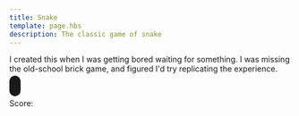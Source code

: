 ```yaml
---
title: Snake
template: page.hbs
description: The classic game of snake
---
```

<style>
#post section {
    text-align: center;
} #page .box.style3 {
    text-align: center;
} #game {
    border: 10px solid;
    border-radius: 10px;
}
</style>

I created this when I was getting bored waiting for something. I was missing the old-school brick game, and figured I'd try replicating the experience.

<canvas id="game" width="500" height="500"></canvas>
<div>Score: <span id="score"></div>
<script src="//ajax.googleapis.com/ajax/libs/jquery/1.11.0/jquery.min.js"></script>
<script type="text/javascript">
brick = function(selector) {
    var el = $(selector);
    var w = el.width();
    var h = el.height();
    var ctx = el[0].getContext('2d');
    var colors = {
        'bg' : '#acc4ac',
        'fg' : '#444'
    };
    // cell size
    var cs = 10;
    //draw a box with brick co-ordinates x, y and size cs
    var draw_brick = function(x, y, color, border) {
        if (color == undefined) color = colors.fg;
        if (border == undefined) border = colors.bg;
        ctx.fillStyle = color;
        ctx.strokeStyle = border;
        ctx.moveTo(x * cs, y * cs);
        ctx.lineTo((x + 1) * cs, y * cs);
        ctx.lineTo(x * cs, (y + 1 ) * cs);
        ctx.closePath();
        ctx.fill();
        ctx.beginPath();
        ctx.arc((x * cs) + cs/2, (y * cs) + cs/2, Math.round(cs/2 - 2), Math.PI * 3/4, Math.PI * 7/4, false);
        ctx.fillStyle = border;
        ctx.fill();
        ctx.closePath();
        ctx.beginPath();
        ctx.arc((x * cs) + cs/2, (y * cs) + cs/2, Math.round(cs/2 - 2), Math.PI * 7/4, Math.PI * 3/4, false);
        ctx.fillStyle = color;
        ctx.fill();
        ctx.closePath();
        ctx.strokeWidth = 1;
        ctx.strokeStyle = color;
        ctx.strokeRect(x * cs, y * cs, cs, cs);
    }
    // clear screen
    var cls = function() {
        ctx.fillStyle = colors.bg;
        ctx.fillRect(0, 0, w, h);
        ctx.strokeStyle = "black";
        ctx.strokeRect(0, 0, w, h);
    }
    return {
        'cls' : cls,
        'draw_brick' : draw_brick,
        'w' : Math.floor(w/cs),
        'h' : Math.floor(h/cs)
    }
}

$(document).ready(function() {
    // initial direction
    var d = 'right';
    // number of ms before the snake moves again
    var speed = 100;
    //level
    var level = 0;
    // score
    var score = 0;
    var interval;
    var game = brick('#game');
    // the snake object
    var snake = {
        length : 5,
        body : [],
        init : function() {
            snake.length = 5;
            snake.body = [];
            for (var i=snake.length; i>0; i--) {
                //console.log(i)
                snake.body.push({ x : i, y : 20 });
                //console.log(JSON.stringify(snake.body), snake.body.length)
            }
            //console.log(JSON.stringify(snake.body))
        },
        draw : function() {
            game.cls();
            for (var i in snake.body) {
                game.draw_brick(snake.body[i].x, snake.body[i].y);
            }
        },
        move : function() {
            var head = snake.body[0];
            var dx = head.x;
            var dy = head.y;
            if (d == "left") {
                if (dx > 0) {
                    dx--;
                } else {
                    dx = game.w;
                }
            } else if (d == "right") {
                if (dx < game.w) {
                    dx++;
                } else {
                    dx = 0;
                } 
            }
            else if (d == "up") {
                if (dy > 0) {
                    dy--;
                } else {
                    dy = game.h;
                } 
            }
            else if (d == "down") {
                if (dy <= (game.h)) {
                    dy++;
                } else {
                    dy = 0;
                } 
            }

            // check for collision
            if (check_collision(snake, food)) {
                snake.length++;
                snake.body.unshift(food.body[0]);
                snake.draw();
                food.init();
                food.draw();
                score = score + 10;
                if (score > 0 && score % 100 == 0) {
                    console.log('score ', score)
                    level++;
                    console.log(level)
                    wall.init();
                }
            }

            var tail = snake.body.pop();
            tail.x = dx;
            tail.y = dy;
            snake.body.unshift(tail);
            //console.log(JSON.stringify(snake.body))
            snake.draw();

            // check for collision with self
            if (check_collision({ body : snake.body.slice(1) }, { body : [snake.body[0]] })) {
            //if (snake.body.indexOf(tail) != snake.body.lastIndexOf(tail)) {
                //console.log('Touched self!');
                game_over();
            }

            // check for collision with wall
            if (check_collision(snake, wall)) {
                game_over();
            }
        }
    };

    var levelgrid = {
        0 : function() {
            return [];
        },
        1 : function() {
            var list = [];
            for (var i=0; i<game.w; i++) {
                list.push({
                    x : i,
                    y : 0
                });
                list.push({
                    x : i,
                    y : game.h - 1
                });
            }
            for (var j=0; j<game.h; j++) {
                list.push({
                    x : 0,
                    y : j
                });
                list.push({
                    x : game.w - 1,
                    y : j
                });
            }
            return list;
        }
    };

    var wall = {
        body: [],
        init : function() {
            wall.body = levelgrid[Math.floor(level/2)]();
            console.log(wall.body)
        },
        draw : function() {
            for (var i in wall.body) {
                console.log(wall.body[i].x, wall.body[i].y);
                game.draw_brick(wall.body[i].x, wall.body[i].y);
            }
        }
    };

    var food = {
        body : [],
        length : 1,
        init : function() {
            do {
                food.body = [];
                for (var i=0; i < food.length; i++) {
                    food.body.push({
                        x : Math.round(Math.random() * game.w),
                        y : Math.round(Math.random() * game.h)
                    });
                }
            } while (check_collision(snake, food) || check_collision(wall, food))
        },
        draw : function() {
            for (var i in food.body) {
                game.draw_brick(food.body[i].x, food.body[i].y);
            }
        }
    };

    var check_collision = function(obj1, obj2) {
        if ((obj1.body) && (obj2.body)) {
            for (var i in obj1.body) {
                for (var j in obj2.body) {
                    if ((obj1.body[i].x == obj2.body[j].x) && (obj1.body[i].y == obj2.body[j].y)) {
                        return true;
                    }
                }
            }
            return false;
        } else {
            return null;
        }
    }

    //keyboard controls
    $(document).keydown(function(e) {
        var key = e.which;
        //clause to prevent reverse gear
        if(key == "37" && d != "right") d = "left";
        else if(key == "38" && d != "down") d = "up";
        else if(key == "39" && d != "left") d = "right";
        else if(key == "40" && d != "up") d = "down";
        // prevent scrolling
        if (key == "40" || key == "38") e.preventDefault();
    });

    var start_game = function() {
        game.cls();
        d = 'right';
        wall.init();
        wall.draw();
        snake.init();
        snake.draw();
        food.init();
        food.draw();
        interval = setInterval(function() {
            snake.move(); 
            wall.draw(); 
            food.draw(); 
            $('#score').html(score); 
        }, speed);
    }
    start_game();

    var game_over = function() {
        if (typeof(interval) != "undefined") {
            clearInterval(interval);
        }
        if (confirm('Your score: ' + score + '. Start new game?')) {
            start_game();
        }
    }
});
</script>